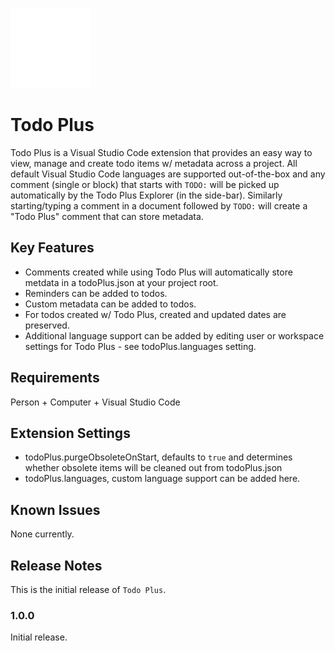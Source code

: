 ![Todo Plus](media/checklist.png)

# Todo Plus

Todo Plus is a Visual Studio Code extension that provides an easy way to view, manage and create todo items w/ metadata across a project. All default Visual Studio Code languages are supported out-of-the-box and any comment (single or block) that starts with `TODO:` will be picked up automatically by the Todo Plus Explorer (in the side-bar). Similarly starting/typing a comment in a document followed by `TODO:` will create a "Todo Plus" comment that can store metadata.

## Key Features
- Comments created while using Todo Plus will automatically store metdata in a todoPlus.json at your project root.
- Reminders can be added to todos.
- Custom metadata can be added to todos.
- For todos created w/ Todo Plus, created and updated dates are preserved.
- Additional language support can be added by editing user or workspace settings for Todo Plus - see todoPlus.languages setting.

## Requirements

Person + Computer + Visual Studio Code

## Extension Settings

- todoPlus.purgeObsoleteOnStart, defaults to `true` and determines whether obsolete items will be cleaned out from todoPlus.json
- todoPlus.languages, custom language support can be added here.

## Known Issues

None currently.

## Release Notes

This is the initial release of `Todo Plus`.

### 1.0.0

Initial release.